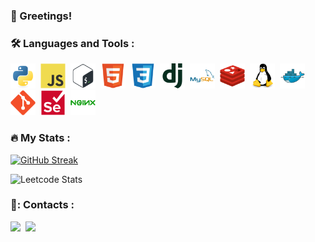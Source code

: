 ### 🤝 Greetings!

### :hammer_and_wrench: Languages and Tools :
<div id='technologies'>
        <img src='https://github.com/devicons/devicon/blob/master/icons/python/python-original.svg' title='python' alt='Python' width='40px' height='40px'>&nbsp;
        <img src='https://github.com/devicons/devicon/blob/1119b9f84c0290e0f0b38982099a2bd027a48bf1/icons/javascript/javascript-original.svg' title='JavaScript' alt='JavaScript' width='40px' height='40px'>&nbsp;
        <img src='https://github.com/devicons/devicon/blob/1119b9f84c0290e0f0b38982099a2bd027a48bf1/icons/bash/bash-original.svg' title='bash' alt='GNUBash' width='40px' height='40px'>&nbsp;
        <img src='https://github.com/devicons/devicon/blob/1119b9f84c0290e0f0b38982099a2bd027a48bf1/icons/html5/html5-original.svg' title='html5' alt='HTML5' width='40px' height='40px'>&nbsp;
        <img src='https://github.com/devicons/devicon/blob/1119b9f84c0290e0f0b38982099a2bd027a48bf1/icons/css3/css3-original.svg' title='css3' alt='CSS3' width='40px' height='40px'>&nbsp;
        <img src='https://github.com/devicons/devicon/blob/1119b9f84c0290e0f0b38982099a2bd027a48bf1/icons/django/django-plain.svg' title='django' alt='Django' width='40px' height='40px'>&nbsp;
        <img src='https://github.com/devicons/devicon/blob/1119b9f84c0290e0f0b38982099a2bd027a48bf1/icons/mysql/mysql-original-wordmark.svg' title='mysql' alt='MySQL' width='40px' height='40px'>&nbsp;
        <img src='https://github.com/devicons/devicon/blob/1119b9f84c0290e0f0b38982099a2bd027a48bf1/icons/redis/redis-original.svg' title='redis' alt='Redis' width='40px' height='40px'>&nbsp;
        <img src='https://github.com/devicons/devicon/blob/1119b9f84c0290e0f0b38982099a2bd027a48bf1/icons/linux/linux-original.svg' title='linux' alt='Linux' width='40px' height='40px'>&nbsp;
        <img src='https://github.com/devicons/devicon/blob/1119b9f84c0290e0f0b38982099a2bd027a48bf1/icons/docker/docker-original.svg' title='docker' alt='Docker' width='40px' height='40px'>&nbsp;
        <img src='https://github.com/devicons/devicon/blob/1119b9f84c0290e0f0b38982099a2bd027a48bf1/icons/git/git-original.svg' title='git' alt='Git' width='40px' height='40px'>&nbsp;
        <img src='https://github.com/devicons/devicon/blob/1119b9f84c0290e0f0b38982099a2bd027a48bf1/icons/selenium/selenium-original.svg' title='selenium' alt='Selenium' width='40px' height='40px'>&nbsp;
        <img src='https://github.com/devicons/devicon/blob/1119b9f84c0290e0f0b38982099a2bd027a48bf1/icons/nginx/nginx-original.svg' title='nginx' alt='Nginx' width='40px' height='40px'>&nbsp;
</div>

### :fire: My Stats :

[![GitHub Streak](https://streak-stats.demolab.com/?user=chimchimster&theme=default)](https://git.io/streak-stats)

![Leetcode Stats](https://leetcard.jacoblin.cool/chimchimster?theme=default)


### 🔄: Contacts :
<a href='https://t.me/emptypy' target="_blank" rel="noopener noreferrer"><img src='https://img.shields.io/badge/telegram-blue?style=plastic&logo=telegram&logoColor=white'></a>&nbsp;
<a href='https://wa.me/77056036183' target="_blank" rel="noopener noreferrer"><img src='https://img.shields.io/badge/whatsapp-blue?style=plastic&logo=whatsapp&logoColor=white'></a>
